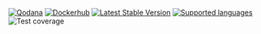 [![Qodana](https://github.com/NeoKms/web-cron-api/actions/workflows/qodana.yml/badge.svg?branch=main)](https://github.com/NeoKms/web-cron-api/actions/workflows/qodana.yml)
[![Dockerhub](https://github.com/NeoKms/web-cron-api/actions/workflows/build-and-push.yml/badge.svg?branch=main)](https://hub.docker.com/repository/docker/upachko/web-cron-api/general)
[![Latest Stable Version](https://img.shields.io/github/v/release/neokms/web-cron-api)](https://github.com/NeoKms/web-cron-api/releases)
[![Supported languages](https://img.shields.io/badge/languages-EN-green)](#locales)
![Test coverage](https://img.shields.io/badge/coverage-90.8%25-yellow)